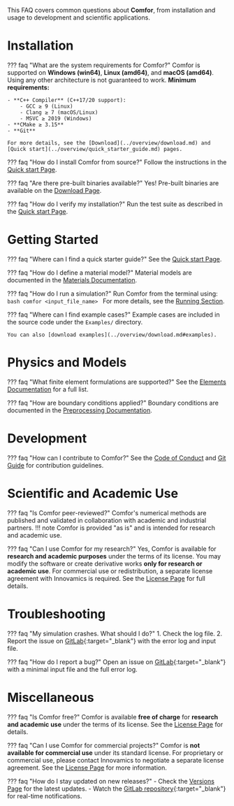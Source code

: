 This FAQ covers common questions about **Comfor**, from installation and usage to development and scientific applications.

# Installation

??? faq "What are the system requirements for Comfor?"
    Comfor is supported on **Windows (win64)**, **Linux (amd64)**, and **macOS (amd64)**. Using any other architecture is not guaranteed to work.
    **Minimum requirements:**

    - **C++ Compiler** (C++17/20 support):
        - GCC ≥ 9 (Linux)
        - Clang ≥ 7 (macOS/Linux)
        - MSVC ≥ 2019 (Windows)
    - **CMake ≥ 3.15**
    - **Git**

    For more details, see the [Download](../overview/download.md) and [Quick start](../overview/quick_starter_guide.md) pages.

??? faq "How do I install Comfor from source?"
    Follow the instructions in the [Quick start Page](../overview/quick_starter_guide.md).

??? faq "Are there pre-built binaries available?"
    Yes! Pre-built binaries are available on the [Download Page](../overview/download.md).

??? faq "How do I verify my installation?"
    Run the test suite as described in the [Quick start Page](../overview/quick_starter_guide.md#run_and_test).

# Getting Started

??? faq "Where can I find a quick starter guide?"
    See the [Quick start Page](../overview/quick_starter_guide.md).

??? faq "How do I define a material model?"
    Material models are documented in the [Materials Documentation](../docs/materials.md).

??? faq "How do I run a simulation?"
    Run Comfor from the terminal using:
    ```bash
    comfor <input_file_name>
    ```
    For more details, see the [Running Section](../docs/analysis.md).

??? faq "Where can I find example cases?"
    Example cases are included in the source code under the `Examples/` directory.
    
    You can also [download examples](../overview/download.md#examples).

# Physics and Models

??? faq "What finite element formulations are supported?"
    See the [Elements Documentation](../docs/elements.md) for a full list.

??? faq "How are boundary conditions applied?"
    Boundary conditions are documented in the [Preprocessing Documentation](../docs/preprocessing.md).

# Development

??? faq "How can I contribute to Comfor?"
    See the [Code of Conduct](../developers/code_of_conduct.md) and [Git Guide](../developers/git.md) for contribution guidelines.

# Scientific and Academic Use

??? faq "Is Comfor peer-reviewed?"
    Comfor's numerical methods are published and validated in collaboration with academic and industrial partners.
    <!-- For references, see the [Publications Page](../news/news_publications.md). -->
    !!! note
        Comfor is provided "as is" and is intended for research and academic use.

??? faq "Can I use Comfor for my research?"
    Yes, Comfor is available for **research and academic purposes** under the terms of its license.
    You may modify the software or create derivative works **only for research or academic use**.
    For commercial use or redistribution, a separate license agreement with Innovamics is required.
    See the [License Page](../developers/license.md) for full details.

<!-- ??? faq "How do I cite Comfor in my publications?"
    To cite Comfor, refer to the relevant publications listed on the [Publications Page](../news/news_publications.md).
    Ensure compliance with the license terms and acknowledge Innovamics as the software developer. -->

# Troubleshooting

??? faq "My simulation crashes. What should I do?"
    1. Check the log file.
    2. Report the issue on [GitLab](https://gitlab.com/comfor/comfor){:target="_blank"} with the error log and input file.

??? faq "How do I report a bug?"
    Open an issue on [GitLab](https://gitlab.com/comfor/comfor){:target="_blank"} with a minimal input file and the full error log.

# Miscellaneous

??? faq "Is Comfor free?"
    Comfor is available **free of charge** for **research and academic use** under the terms of its license.
    See the [License Page](../developers/license.md) for details.

??? faq "Can I use Comfor for commercial projects?"
    Comfor is **not available for commercial use** under its standard license.
    For proprietary or commercial use, please contact Innovamics to negotiate a separate license agreement.
    See the [License Page](../developers/license.md) for more information.

??? faq "How do I stay updated on new releases?"
    - Check the [Versions Page](../overview/versions.md) for the latest updates.
    - Watch the [GitLab repository](https://gitlab.com/comfor/comfor){:target="_blank"} for real-time notifications.
